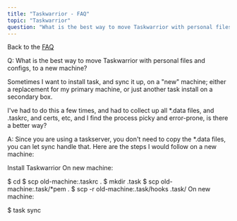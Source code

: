 ```yaml
---
title: "Taskwarrior - FAQ"
topic: "Taskwarrior"
question: "What is the best way to move Taskwarrior with personal files and configs, to a new machine?"
---
```


Back to the [FAQ](/support/faq)

Q: What is the best way to move Taskwarrior with personal files and configs, to a new machine?

Sometimes I want to install task, and sync it up, on a "new" machine; either a replacement for my primary machine, or just another task install on a secondary box.

 

I've had to do this a few times, and had to collect up all *.data files, and .taskrc, and certs, etc, and I find the process picky and error-prone, is there a better way?

A: Since you are using a taskserver, you don't need to copy the *.data files, you can let sync handle that.
Here are the steps I would follow on a new machine:

Install Taskwarrior
On new machine: 

$ cd
$ scp old-machine:.taskrc .
$ mkdir .task
$ scp old-machine:.task/*pem .
$ scp -r old-machine:.task/hooks .task/
On new machine: 

$ task sync

